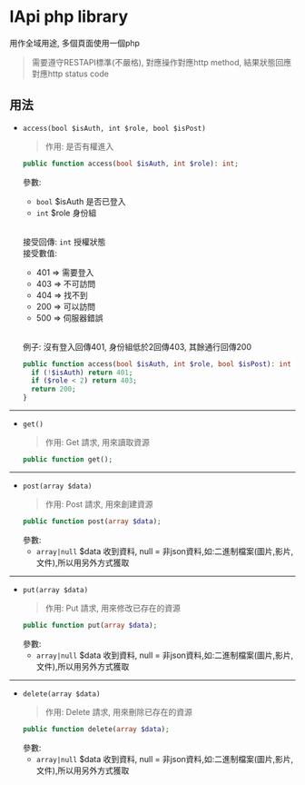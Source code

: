 IApi php library
===
用作全域用途, 多個頁面使用一個php
> 需要遵守RESTAPI標準(不嚴格), 對應操作對應http method, 結果狀態回應對應http status code

用法
---
+ `access(bool $isAuth, int $role, bool $isPost)`
  > 作用: 是否有權進入
  ```php
  public function access(bool $isAuth, int $role): int;
  ```
  參數:
    * `bool` $isAuth 是否已登入
    * `int` $role 身份組
      <br><br>

  接受回傳: `int` 授權狀態<br>
  接受數值:
    *  401 => 需要登入<br>
    *  403 => 不可訪問<br>
    *  404 => 找不到<br>
    *  200 => 可以訪問<br>
    *  500 => 伺服器錯誤
       <br><br>

  例子:
  沒有登入回傳401, 身份組低於2回傳403, 其餘通行回傳200
  ```php
  public function access(bool $isAuth, int $role, bool $isPost): int {
    if (!$isAuth) return 401;
    if ($role < 2) return 403;
    return 200;
  }
  ```
  
---
+ `get()`
    > 作用: Get 請求, 用來讀取資源
    ```php
    public function get();
    ```

---
+ `post(array $data)`
    > 作用: Post 請求, 用來創建資源
    ```php
    public function post(array $data);
    ```
    參數:
     * `array|null` $data 收到資料, null = 非json資料,如:二進制檔案(圖片,影片,文件),所以用另外方式獲取
  
---
+ `put(array $data)`
    > 作用: Put 請求, 用來修改已存在的資源
    ```php
    public function put(array $data);
    ```
  參數:
    * `array|null` $data 收到資料, null = 非json資料,如:二進制檔案(圖片,影片,文件),所以用另外方式獲取

---
+ `delete(array $data)`
    > 作用: Delete 請求, 用來刪除已存在的資源
    ```php
    public function delete(array $data);
    ```
  參數:
    * `array|null` $data 收到資料, null = 非json資料,如:二進制檔案(圖片,影片,文件),所以用另外方式獲取
